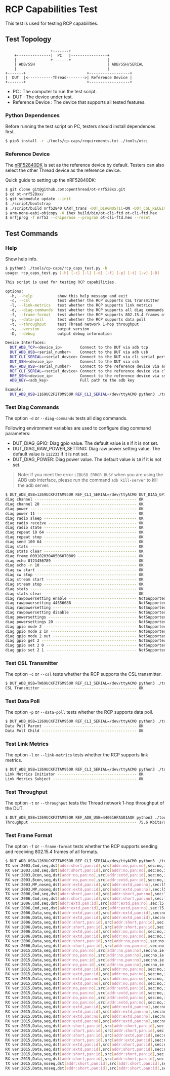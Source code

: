 # RCP Capabilities Test

This test is used for testing RCP capabilities.

## Test Topology

```
                    +-------+
    +---------------|  PC   |----------------+
    |               +-------+                |
    | ADB/SSH                                | ADB/SSH/SERIAL
    |                                        |
+-------+                           +------------------+
|  DUT  |<-----------Thread-------->| Reference Device |
+-------+                           +------------------+

```

- PC : The computer to run the test script.
- DUT : The device under test.
- Reference Device : The device that supports all tested features.

### Python Dependences

Before running the test script on PC, testers should install dependences first.

```bash
$ pip3 install -r ./tools/cp-caps/requirements.txt ./tools/otci
```

### Reference Device

The [nRF52840DK][ot-nrf528xx-nrf52840] is set as the reference device by default. Testers can also select the other Thread device as the reference device.

[ot-nrf528xx-nrf52840]: https://github.com/openthread/ot-nrf528xx/blob/main/src/nrf52840/README.md

Quick guide to setting up the nRF52840DK:

```bash
$ git clone git@github.com:openthread/ot-nrf528xx.git
$ cd ot-nrf528xx/
$ git submodule update --init
$ ./script/bootstrap
$ ./script/build nrf52840 UART_trans -DOT_DIAGNOSTIC=ON -DOT_CSL_RECEIVER=ON -DOT_LINK_METRICS_INITIATOR=ON -DOT_LINK_METRICS_SUBJECT=ON
$ arm-none-eabi-objcopy -O ihex build/bin/ot-cli-ftd ot-cli-ftd.hex
$ nrfjprog -f nrf52 --chiperase --program ot-cli-ftd.hex --reset
```

## Test Commands

### Help

Show help info.

```bash
$ python3 ./tools/cp-caps/rcp_caps_test.py -h
usage: rcp_caps_test.py [-h] [-c] [-l] [-d] [-f] [-p] [-t] [-v] [-D]

This script is used for testing RCP capabilities.

options:
  -h, --help           show this help message and exit
  -c, --csl            test whether the RCP supports CSL transmitter
  -l, --link-metrics   test whether the RCP supports link metrics
  -d, --diag-commands  test whether the RCP supports all diag commands
  -f, --frame-format   test whether the RCP supports 802.15.4 frames of all formats
  -p, --data-poll      test whether the RCP supports data poll
  -t, --throughput     test Thread network 1-hop throughput
  -v, --version        output version
  -D, --debug          output debug information

Device Interfaces:
  DUT_ADB_TCP=<device_ip>        Connect to the DUT via adb tcp
  DUT_ADB_USB=<serial_number>    Connect to the DUT via adb usb
  DUT_CLI_SERIAL=<serial_device> Connect to the DUT via cli serial port
  DUT_SSH=<device_ip>            Connect to the DUT via ssh
  REF_ADB_USB=<serial_number>    Connect to the reference device via adb usb
  REF_CLI_SERIAL=<serial_device> Connect to the reference device via cli serial port
  REF_SSH=<device_ip>            Connect to the reference device via ssh
  ADB_KEY=<adb_key>              Full path to the adb key

Example:
  DUT_ADB_USB=1169UC2F2T0M95OR REF_CLI_SERIAL=/dev/ttyACM0 python3 ./tools/cp-caps/rcp_caps_test.py -d
```

### Test Diag Commands

The option `-d` or `--diag-commands` tests all diag commands.

Following environment variables are used to configure diag command parameters:

- DUT_DIAG_GPIO: Diag gpio value. The default value is `0` if it is not set.
- DUT_DIAG_RAW_POWER_SETTING: Diag raw power setting value. The default value is `112233` if it is not set.
- DUT_DIAG_POWER: Diag power value. The default value is `10` if it is not set.

> Note: If you meet the error `LIBUSB_ERROR_BUSY` when you are using the ADB usb interface, please run the command `adb kill-server` to kill the adb server.

```bash
$ DUT_ADB_USB=1269UCKFZTAM95OR REF_CLI_SERIAL=/dev/ttyACM0 DUT_DIAG_GPIO=2 DUT_DIAG_RAW_POWER_SETTING=44556688 DUT_DIAG_POWER=11 python3 ./tools/cp-caps/rcp_caps_test.py -d
diag channel --------------------------------------------- OK
diag channel 20 ------------------------------------------ OK
diag power ----------------------------------------------- OK
diag power 11 -------------------------------------------- OK
diag radio sleep ----------------------------------------- OK
diag radio receive --------------------------------------- OK
diag radio state ----------------------------------------- OK
diag repeat 10 64 ---------------------------------------- OK
diag repeat stop ----------------------------------------- OK
diag send 100 64 ----------------------------------------- OK
diag stats ----------------------------------------------- OK
diag stats clear ----------------------------------------- OK
diag frame 00010203040506070809 -------------------------- OK
diag echo 0123456789 ------------------------------------- OK
diag echo -n 10 ------------------------------------------ OK
diag cw start -------------------------------------------- OK
diag cw stop --------------------------------------------- OK
diag stream start ---------------------------------------- OK
diag stream stop ----------------------------------------- OK
diag stats ----------------------------------------------- OK
diag stats clear ----------------------------------------- OK
diag rawpowersetting enable ------------------------------ NotSupported
diag rawpowersetting 44556688 ---------------------------- NotSupported
diag rawpowersetting ------------------------------------- NotSupported
diag rawpowersetting disable ----------------------------- NotSupported
diag powersettings --------------------------------------- NotSupported
diag powersettings 20 ------------------------------------ NotSupported
diag gpio mode 2 ----------------------------------------- NotSupported
diag gpio mode 2 in -------------------------------------- NotSupported
diag gpio mode 2 out ------------------------------------- NotSupported
diag gpio get 2 ------------------------------------------ NotSupported
diag gpio set 2 0 ---------------------------------------- NotSupported
diag gpio set 2 1 ---------------------------------------- NotSupported
```

### Test CSL Transmitter

The option `-c` or `--csl` tests whether the RCP supports the CSL transmitter.

```bash
$ DUT_ADB_USB=TW69UCKFZTGM95OR REF_CLI_SERIAL=/dev/ttyACM0 python3 ./tools/cp-caps/rcp_caps_test.py -c
CSL Transmitter ------------------------------------------ OK
```

### Test Data Poll

The option `-p` or `--data-poll` tests whether the RCP supports data poll.

```bash
$ DUT_ADB_USB=1269UCKFZTAM95OR REF_CLI_SERIAL=/dev/ttyACM0 python3 ./tools/cp-caps/rcp_caps_test.py -p
Data Poll Parent ----------------------------------------- OK
Data Poll Child ------------------------------------------ OK
```

### Test Link Metrics

The option `-l` or `--link-metrics` tests whether the RCP supports link metrics.

```bash
$ DUT_ADB_USB=1269UCKFZTAM95OR REF_CLI_SERIAL=/dev/ttyACM0 python3 ./tools/cp-caps/rcp_caps_test.py -l
Link Metrics Initiator ----------------------------------- OK
Link Metrics Subject ------------------------------------- OK
```

### Test Throughput

The option `-t` or `--throughput` tests the Thread network 1-hop throughput of the DUT.

```bash
$ DUT_ADB_USB=1269UCKFZTAM95OR REF_ADB_USB=44061HFAG01AQK python3 ./tools/cp-caps/rcp_caps_test.py -t
Throughput ----------------------------------------------- 75.6 Kbits/sec
```

### Test Frame Format

The option `-f` or `--frame-format` tests whether the RCP supports sending and receiving 802.15.4 frames of all formats.

```bash
$ DUT_ADB_USB=1269UCKFZTAM95OR REF_CLI_SERIAL=/dev/ttyACM0 python3 ./tools/cp-caps/rcp_caps_test.py -f
TX ver:2003,Cmd,seq,dst[addr:short,pan:id],src[addr:no,pan:no],sec:no,ie:no,plen:0 ----------------- OK
RX ver:2003,Cmd,seq,dst[addr:short,pan:id],src[addr:no,pan:no],sec:no,ie:no,plen:0 ----------------- OK
TX ver:2003,Bcon,seq,dst[addr:no,pan:no],src[addr:extd,pan:id],sec:no,ie:no,plen:30 ---------------- OK
RX ver:2003,Bcon,seq,dst[addr:no,pan:no],src[addr:extd,pan:id],sec:no,ie:no,plen:30 ---------------- OK
TX ver:2003,MP,noseq,dst[addr:extd,pan:id],src[addr:extd,pan:no],sec:l5,ie[ren con],plen:0 --------- OK
RX ver:2003,MP,noseq,dst[addr:extd,pan:id],src[addr:extd,pan:no],sec:l5,ie[ren con],plen:0 --------- OK
TX ver:2006,Cmd,seq,dst[addr:short,pan:id],src[addr:short,pan:no],sec:l5,ie:no,plen:0 -------------- OK
RX ver:2006,Cmd,seq,dst[addr:short,pan:id],src[addr:short,pan:no],sec:l5,ie:no,plen:0 -------------- OK
TX ver:2006,Cmd,seq,dst[addr:extd,pan:id],src[addr:extd,pan:no],sec:l5,ie:no,plen:0 ---------------- OK
RX ver:2006,Cmd,seq,dst[addr:extd,pan:id],src[addr:extd,pan:no],sec:l5,ie:no,plen:0 ---------------- OK
TX ver:2006,Data,seq,dst[addr:extd,pan:id],src[addr:extd,pan:id],sec:no,ie:no,plen:0 --------------- OK
RX ver:2006,Data,seq,dst[addr:extd,pan:id],src[addr:extd,pan:id],sec:no,ie:no,plen:0 --------------- OK
TX ver:2006,Data,seq,dst[addr:short,pan:id],src[addr:short,pan:id],sec:no,ie:no,plen:0 ------------- OK
RX ver:2006,Data,seq,dst[addr:short,pan:id],src[addr:short,pan:id],sec:no,ie:no,plen:0 ------------- OK
TX ver:2006,Data,seq,dst[addr:extd,pan:id],src[addr:no,pan:no],sec:no,ie:no,plen:0 ----------------- OK
RX ver:2006,Data,seq,dst[addr:extd,pan:id],src[addr:no,pan:no],sec:no,ie:no,plen:0 ----------------- OK
TX ver:2006,Data,seq,dst[addr:short,pan:id],src[addr:no,pan:no],sec:no,ie:no,plen:0 ---------------- OK
RX ver:2006,Data,seq,dst[addr:short,pan:id],src[addr:no,pan:no],sec:no,ie:no,plen:0 ---------------- OK
TX ver:2015,Data,seq,dst[addr:no,pan:no],src[addr:no,pan:no],sec:no,ie:no,plen:0 ------------------- OK
RX ver:2015,Data,seq,dst[addr:no,pan:no],src[addr:no,pan:no],sec:no,ie:no,plen:0 ------------------- OK
TX ver:2015,Data,seq,dst[addr:no,pan:id],src[addr:no,pan:no],sec:no,ie:no,plen:0 ------------------- OK
RX ver:2015,Data,seq,dst[addr:no,pan:id],src[addr:no,pan:no],sec:no,ie:no,plen:0 ------------------- OK
TX ver:2015,Data,seq,dst[addr:extd,pan:id],src[addr:no,pan:no],sec:no,ie:no,plen:0 ----------------- OK
RX ver:2015,Data,seq,dst[addr:extd,pan:id],src[addr:no,pan:no],sec:no,ie:no,plen:0 ----------------- OK
TX ver:2015,Data,seq,dst[addr:extd,pan:no],src[addr:no,pan:no],sec:no,ie:no,plen:0 ----------------- OK
RX ver:2015,Data,seq,dst[addr:extd,pan:no],src[addr:no,pan:no],sec:no,ie:no,plen:0 ----------------- OK
TX ver:2015,Data,seq,dst[addr:no,pan:no],src[addr:extd,pan:id],sec:no,ie:no,plen:0 ----------------- OK
RX ver:2015,Data,seq,dst[addr:no,pan:no],src[addr:extd,pan:id],sec:no,ie:no,plen:0 ----------------- OK
TX ver:2015,Data,seq,dst[addr:no,pan:no],src[addr:extd,pan:no],sec:no,ie:no,plen:0 ----------------- OK
RX ver:2015,Data,seq,dst[addr:no,pan:no],src[addr:extd,pan:no],sec:no,ie:no,plen:0 ----------------- OK
TX ver:2015,Data,seq,dst[addr:extd,pan:id],src[addr:extd,pan:no],sec:no,ie:no,plen:0 --------------- OK
RX ver:2015,Data,seq,dst[addr:extd,pan:id],src[addr:extd,pan:no],sec:no,ie:no,plen:0 --------------- OK
TX ver:2015,Data,seq,dst[addr:extd,pan:no],src[addr:extd,pan:no],sec:no,ie:no,plen:0 --------------- OK
RX ver:2015,Data,seq,dst[addr:extd,pan:no],src[addr:extd,pan:no],sec:no,ie:no,plen:0 --------------- OK
TX ver:2015,Data,seq,dst[addr:short,pan:id],src[addr:short,pan:id],sec:no,ie:no,plen:0 ------------- OK
RX ver:2015,Data,seq,dst[addr:short,pan:id],src[addr:short,pan:id],sec:no,ie:no,plen:0 ------------- OK
TX ver:2015,Data,seq,dst[addr:short,pan:id],src[addr:extd,pan:id],sec:no,ie:no,plen:0 -------------- OK
RX ver:2015,Data,seq,dst[addr:short,pan:id],src[addr:extd,pan:id],sec:no,ie:no,plen:0 -------------- OK
TX ver:2015,Data,seq,dst[addr:extd,pan:id],src[addr:short,pan:id],sec:no,ie:no,plen:0 -------------- OK
RX ver:2015,Data,seq,dst[addr:extd,pan:id],src[addr:short,pan:id],sec:no,ie:no,plen:0 -------------- OK
TX ver:2015,Data,seq,dst[addr:short,pan:id],src[addr:short,pan:id],sec:no,ie[csl],plen:0 ----------- OK
RX ver:2015,Data,seq,dst[addr:short,pan:id],src[addr:short,pan:id],sec:no,ie[csl],plen:0 ----------- OK
TX ver:2015,Data,noseq,dst[addr:short,pan:id],src[addr:short,pan:id],sec:no,ie:no,plen:0 ----------- OK
RX ver:2015,Data,noseq,dst[addr:short,pan:id],src[addr:short,pan:id],sec:no,ie:no,plen:0 ----------- OK
```
